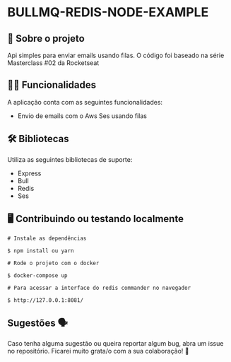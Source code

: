 
# BULLMQ-REDIS-NODE-EXAMPLE

## 📑 Sobre o projeto

Api simples para enviar emails usando filas. O código foi baseado na série Masterclass #02 da Rocketseat

## ✍🏻 Funcionalidades

A aplicação conta com as seguintes funcionalidades:

- Envio de emails com o Aws Ses usando filas

## 🛠 Bibliotecas

Utiliza as seguintes bibliotecas de suporte:
- Express
- Bull
- Redis
- Ses

## 🖥 Contribuindo ou testando localmente 

```
# Instale as dependências 

$ npm install ou yarn
```

```
# Rode o projeto com o docker

$ docker-compose up
```

```
# Para acessar a interface do redis commander no navegador

$ http://127.0.0.1:8081/
```

## Sugestões 🗣

Caso tenha alguma sugestão ou queira reportar algum bug, abra um issue no repositório. Ficarei muito grata/o com a sua colaboração! 🤝
